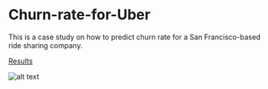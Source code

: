 # Churn-rate-for-Uber
This is a case study on how to predict churn rate for a San Francisco-based ride sharing company.

[Results](https://itsjameshan.github.io/Churn-rate-for-Uber/churn2.nb.html)

![alt text](./churn_prediction_notebook_demo.gif)
